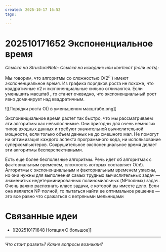 ```yaml
---
created: 2025-10-17 16:52
tags:
  - 
---
```

# 202510171652 Экспоненциальное время

*Ссылка на StructureNote:*
*Ссылка на исходник или контекст (если есть):* 

Мы говорим, что алгоритмы со сложностью O($2^n$ ) имеют экспоненциальное время. Из графика порядков роста не похоже, что квадратичные n2 и экспоненциальные сильно отличаются. Если уменьшить масштаб , то станет очевидно, что экспоненциальный рост явно доминирует над квадратичным.

![[Порядки роста O() в уменьшеном масштабе.png]]

Экспоненциальное время растет так быстро, что мы рассматриваем эти алгоритмы как невыполнимые. Они пригодны для очень немногих типов входных данных и требуют значительной вычислительной мощности, если только объем данных не до смешного мал. Не помогут ни оптимизация каждого аспекта программного кода, ни использование суперкомпьютеров. Сокрушительное экспоненциальное время делает эти алгоритмы бесперспективными.

Есть еще более бесполезные алгоритмы. Речь идет об алгоритмах с факториальным временем, сложность которых составляет O(n!). Алгоритмы с экспоненциальным и факториальным временем ужасны, но они нужны для выполнения самых трудных вычислительных задач — знаменитых недетерминированных полиномиальных (NPполных) задач.  Очень важно распознать класс задачи, с которой вы имеете дело. Если она является NP-полной, то пытаться найти ее оптимальное решение — это все равно что сражаться с ветряными мельницами

# Связанные идеи

- [[202510171648 Нотация О большое]] 
---

*Что стоит развить? Какие вопросы возникли?*
